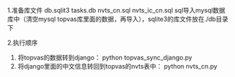 1.准备库文件
db.sqlit3
tasks.db
nvts_cn.sql
nvts_ic_cn.sql
sql导入mysql数据库中（清空mysql topvas库里面的数据，再导入），sqlite3的库文件放在./db目录下

2.执行顺序
1) 将topvas的数据转到django： python topvas_sync_django.py
2) 将django里面的中文信息转回到topvas的nvts表中： python nvts_cn.py